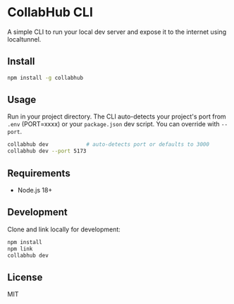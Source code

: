 # CollabHub CLI

A simple CLI to run your local dev server and expose it to the internet using localtunnel.

## Install

```bash
npm install -g collabhub
```

## Usage

Run in your project directory. The CLI auto-detects your project's port from `.env` (PORT=xxxx) or your `package.json` dev script. You can override with `--port`.

```bash
collabhub dev            # auto-detects port or defaults to 3000
collabhub dev --port 5173
```

## Requirements

-   Node.js 18+

## Development

Clone and link locally for development:

```bash
npm install
npm link
collabhub dev
```

## License

MIT

